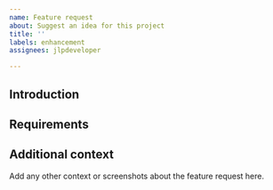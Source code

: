 ```yaml
---
name: Feature request
about: Suggest an idea for this project
title: ''
labels: enhancement
assignees: jlpdeveloper

---
```


## Introduction

## Requirements

## Additional context
Add any other context or screenshots about the feature request here.
